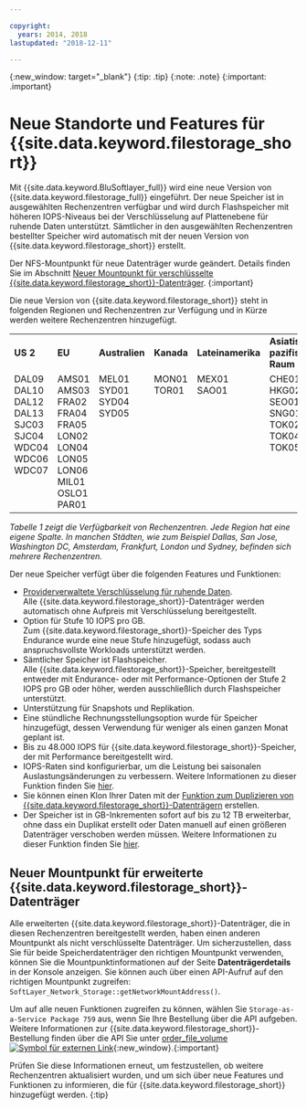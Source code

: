 ```yaml
---

copyright:
  years: 2014, 2018
lastupdated: "2018-12-11"

---
```

{:new_window: target="_blank"}
 {:tip: .tip}
 {:note: .note}
 {:important: .important}

# Neue Standorte und Features für {{site.data.keyword.filestorage_short}}

Mit {{site.data.keyword.BluSoftlayer_full}} wird eine neue Version von {{site.data.keyword.filestorage_full}} eingeführt. Der neue Speicher ist in ausgewählten Rechenzentren verfügbar und wird durch Flashspeicher mit höheren IOPS-Niveaus bei der Verschlüsselung auf Plattenebene für ruhende Daten unterstützt. Sämtlicher in den ausgewählten Rechenzentren bestellter Speicher wird automatisch mit der neuen Version von {{site.data.keyword.filestorage_short}} erstellt.

Der NFS-Mountpunkt für neue Datenträger wurde geändert. Details finden Sie im Abschnitt [Neuer Mountpunkt für verschlüsselte {{site.data.keyword.filestorage_short}}-Datenträger](#new-mount-point-for-enhanced-file-storage-volumes).
{:important}

Die neue Version von {{site.data.keyword.filestorage_short}} steht in folgenden Regionen und Rechenzentren zur Verfügung und in Kürze werden weitere Rechenzentren hinzugefügt.

<table role="presentation">
  <tr>
    <td><strong>US 2</strong></td>
    <td><strong>EU</strong></td>
    <td><strong>Australien</strong></td>
    <td><strong>Kanada</strong></td>
    <td><strong>Lateinamerika</strong></td>
    <td><strong>Asiatisch-pazifischer Raum</strong></td>
  </tr>
  <tr>
    <td>DAL09<br />
	DAL10<br />
	DAL12<br />
	DAL13<br />
	SJC03<br />
        SJC04<br />
	WDC04<br />
	WDC06<br />
	WDC07<br />
	<br /><br /><br />
    </td>
    <td>AMS01<br />
        AMS03<br />
	FRA02<br />
	FRA04<br />
	FRA05<br />
	LON02<br />
	LON04<br />
	LON05<br />
	LON06<br />
	MIL01<br />
	OSLO1<br />
	PAR01<br />
    </td>
    <td>MEL01<br />
        SYD01<br />
        SYD04<br />
        SYD05<br /><br /><br /><br /><br /><br /><br /><br /><br />
    </td>
    <td>MON01<br />
        TOR01<br />
	<br /><br /><br /><br /><br /><br /><br /><br /><br /><br />
    </td>
    <td>MEX01<br />
        SAO01<br />
	<br /><br /><br /><br /><br /><br /><br /><br /><br /><br />
    </td>
    <td>CHE01<br />
        HKG02<br />
	SEO01<br />
	SNG01<br />
        TOK02<br />
	TOK04<br />
	TOK05<br />
	<br /><br /><br /><br /><br />
    </td>
  </tr>
</table>

*Tabelle 1 zeigt die Verfügbarkeit von Rechenzentren. Jede Region hat eine eigene Spalte. In manchen Städten, wie zum Beispiel Dallas, San Jose, Washington DC, Amsterdam, Frankfurt, London und Sydney, befinden sich mehrere Rechenzentren.*

Der neue Speicher verfügt über die folgenden Features und Funktionen:

- [Providerverwaltete Verschlüsselung für ruhende Daten](block-file-storage-encryption-rest.html). <br/> Alle {{site.data.keyword.filestorage_short}}-Datenträger werden automatisch ohne Aufpreis mit Verschlüsselung bereitgestellt.
- Option für Stufe 10 IOPS pro GB. <br/> Zum {{site.data.keyword.filestorage_short}}-Speicher des Typs Endurance wurde eine neue Stufe hinzugefügt, sodass auch anspruchsvollste Workloads unterstützt werden.
- Sämtlicher Speicher ist Flashspeicher. <br/> Alle {{site.data.keyword.filestorage_short}}-Speicher, bereitgestellt entweder mit Endurance- oder mit Performance-Optionen der Stufe 2 IOPS pro GB oder höher, werden ausschließlich durch Flashspeicher unterstützt.
- Unterstützung für Snapshots und Replikation.
- Eine stündliche Rechnungsstellungsoption wurde für Speicher hinzugefügt, dessen Verwendung für weniger als einen ganzen Monat geplant ist.
- Bis zu 48.000 IOPS für {{site.data.keyword.filestorage_short}}-Speicher, der mit Performance bereitgestellt wird.
- IOPS-Raten sind konfigurierbar, um die Leistung bei saisonalen Auslastungsänderungen zu verbessern. Weitere Informationen zu dieser Funktion finden Sie [hier](adjustable-iops.html).
- Sie können einen Klon Ihrer Daten mit der [Funktion zum Duplizieren von {{site.data.keyword.filestorage_short}}-Datenträgern](how-to-create-duplicate-volume.html) erstellen.
- Der Speicher ist in GB-Inkrementen sofort auf bis zu 12 TB erweiterbar, ohne dass ein Duplikat erstellt oder Daten manuell auf einen größeren Datenträger verschoben werden müssen. Weitere Informationen zu dieser Funktion finden Sie [hier](expandable_file_storage.html).

## Neuer Mountpunkt für erweiterte {{site.data.keyword.filestorage_short}}-Datenträger

Alle erweiterten {{site.data.keyword.filestorage_short}}-Datenträger, die in diesen Rechenzentren bereitgestellt werden, haben einen anderen Mountpunkt als nicht verschlüsselte Datenträger. Um sicherzustellen, dass Sie für beide Speicherdatenträger den richtigen Mountpunkt verwenden, können Sie die Mountpunktinformationen auf der Seite **Datenträgerdetails** in der Konsole anzeigen. Sie können auch über einen API-Aufruf auf den richtigen Mountpunkt zugreifen: `SoftLayer_Network_Storage::getNetworkMountAddress()`.

Um auf alle neuen Funktionen zugreifen zu können, wählen Sie `Storage-as-a-Service Package 759` aus, wenn Sie Ihre Bestellung über die API aufgeben. Weitere Informationen zur {{site.data.keyword.filestorage_short}}-Bestellung finden über die API Sie unter [order_file_volume ![Symbol für externen Link](../../icons/launch-glyph.svg "Symbol für externen Link")](https://softlayer-python.readthedocs.io/en/latest/api/managers/file.html#SoftLayer.managers.file.FileStorageManager.order_file_volume){:new_window}.{:important}

Prüfen Sie diese Informationen erneut, um festzustellen, ob weitere Rechenzentren aktualisiert wurden, und um sich über neue Features und Funktionen zu informieren, die für {{site.data.keyword.filestorage_short}} hinzugefügt werden.
{:tip}

